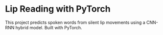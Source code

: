 # Lip Reading with PyTorch

This project predicts spoken words from silent lip movements using a CNN-RNN hybrid model. Built with PyTorch.

